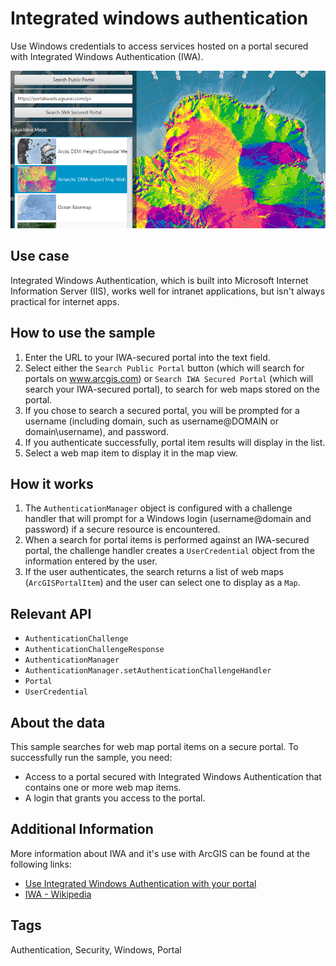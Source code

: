# Integrated windows authentication

Use Windows credentials to access services hosted on a portal secured with Integrated Windows Authentication (IWA).

![](IntegratedWindowsAuthentication.png)

## Use case

Integrated Windows Authentication, which is built into Microsoft Internet Information Server (IIS), works well for intranet applications, but isn't always practical for internet apps.

## How to use the sample

1. Enter the URL to your IWA-secured portal into the text field.
2. Select either the `Search Public Portal` button (which will search for portals on www.arcgis.com) or `Search IWA Secured Portal` (which will search your IWA-secured portal), to search for web maps stored on the portal.
3. If you chose to search a secured portal, you will be prompted for a username (including domain, such as username@DOMAIN or domain\username), and password.
4. If you authenticate successfully, portal item results will display in the list.
5. Select a web map item to display it in the map view.

## How it works

1. The `AuthenticationManager` object is configured with a challenge handler that will prompt for a Windows login (username@domain and password) if a secure resource is encountered.
2. When a search for portal items is performed against an IWA-secured portal, the challenge handler creates a `UserCredential` object from the information entered by the user.
3. If the user authenticates, the search returns a list of web maps (`ArcGISPortalItem`) and the user can select one to display as a `Map`.

## Relevant API

* `AuthenticationChallenge`
* `AuthenticationChallengeResponse`
* `AuthenticationManager`
* `AuthenticationManager.setAuthenticationChallengeHandler`
* `Portal`
* `UserCredential`

## About the data

This sample searches for web map portal items on a secure portal. To successfully run the sample, you need:
 * Access to a portal secured with Integrated Windows Authentication that contains one or more web map items.
 * A login that grants you access to the portal.
 
## Additional Information
 
 More information about IWA and it's use with ArcGIS can be found at the following links:
  - [Use Integrated Windows Authentication with your portal](http://enterprise.arcgis.com/en/portal/latest/administer/windows/use-integrated-windows-authentication-with-your-portal.htm)
  - [IWA - Wikipedia](https://en.wikipedia.org/wiki/Integrated_Windows_Authentication)
  
## Tags

Authentication, Security, Windows, Portal
